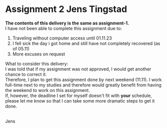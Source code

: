 # Assignment 2 Jens Tingstad

**The contents of this delivery is the same as assignment-1.** <br>
I have not been able to complete this assignment due to: <br>
1. Traveling without computer access until  01.11.23
 2. I fell sick the day i got home and still have not completely recovered (as of 05.11)
 3. More excuses on request

What to consider this delivery:<br>
I was told that if my assignment was not approved, I would get another chance to correct it. <br>
Therefore, I plan to get this assignment done by next weekend (11.11). I work full-time next to my studies and therefore would greatly benefit from having the weekend to work on this assignment. <br>
If, however, the deadline I set for myself doesn't fit with **your** schedule, please let me know so that I can take some more dramatic steps to get it done. <br> <br>

Jens